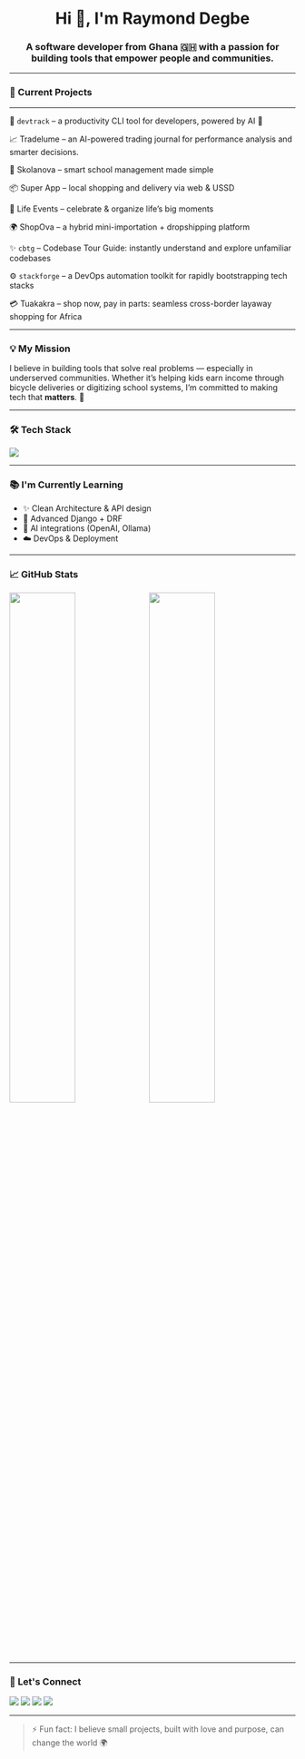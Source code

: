 <h1 align="center">Hi 👋, I'm Raymond Degbe</h1>
<h3 align="center">A software developer from Ghana 🇬🇭 with a passion for building tools that empower people and communities.</h3>

---

### 🚀 Current Projects

---

🧩 `devtrack` – a productivity CLI tool for developers, powered by AI 🤖

📈 Tradelume – an AI-powered trading journal for performance analysis and smarter decisions.

🏫 Skolanova – smart school management made simple

📦 Super App – local shopping and delivery via web & USSD

🎉 Life Events – celebrate & organize life’s big moments

🌍 ShopOva – a hybrid mini-importation + dropshipping platform

✨ `cbtg` – Codebase Tour Guide: instantly understand and explore unfamiliar codebases

⚙️ `stackforge` – a DevOps automation toolkit for rapidly bootstrapping tech stacks

💳 Tuakakra – shop now, pay in parts: seamless cross-border layaway shopping for Africa

---

### 💡 My Mission

I believe in building tools that solve real problems — especially in underserved communities. Whether it’s helping kids earn income through bicycle deliveries or digitizing school systems, I’m committed to making tech that **matters**. 💪

---

### 🛠️ Tech Stack

<p>
  <img src="https://skillicons.dev/icons?i=python,django,fastapi,postgresql,react,js,ts,tailwind,html,css,git,github,vscode,linux,bash" />
</p>

---

### 📚 I'm Currently Learning

- ✨ Clean Architecture & API design
- 🧠 Advanced Django + DRF
- 🤖 AI integrations (OpenAI, Ollama)
- ☁️ DevOps & Deployment

---

### 📈 GitHub Stats

<p>
  <img width="48%" src="https://github-readme-stats.vercel.app/api?username=mrdegbe&show_icons=true&theme=radical" />
  <img width="48%" src="https://github-readme-streak-stats.herokuapp.com?user=mrdegbe&theme=radical" />
</p>

---

### 🔗 Let's Connect

<p>
  <a href="mailto:mrdegbe14@gmail.com"><img src="https://img.shields.io/badge/Email-D14836?style=flat&logo=gmail&logoColor=white" /></a>
  <a href="https://linkedin.com/in/rdegbe"><img src="https://img.shields.io/badge/LinkedIn-blue?logo=linkedin&logoColor=white" /></a>
  <a href="https://twitter.com/mrgegbe247"><img src="https://img.shields.io/badge/Twitter-1DA1F2?style=flat&logo=twitter&logoColor=white" /></a>
  <a href="https://youtube.com/@STAGA247"><img src="https://img.shields.io/badge/YouTube-red?logo=youtube&logoColor=white" /></a>
</p>

---

> ⚡ Fun fact: I believe small projects, built with love and purpose, can change the world 🌍

